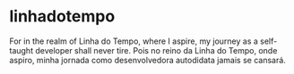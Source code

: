 # linhadotempo
For in the realm of Linha do Tempo, where I aspire,
my journey as a self-taught developer shall never tire.
Pois no reino da Linha do Tempo, onde aspiro,
minha jornada como desenvolvedora autodidata jamais se cansará.
